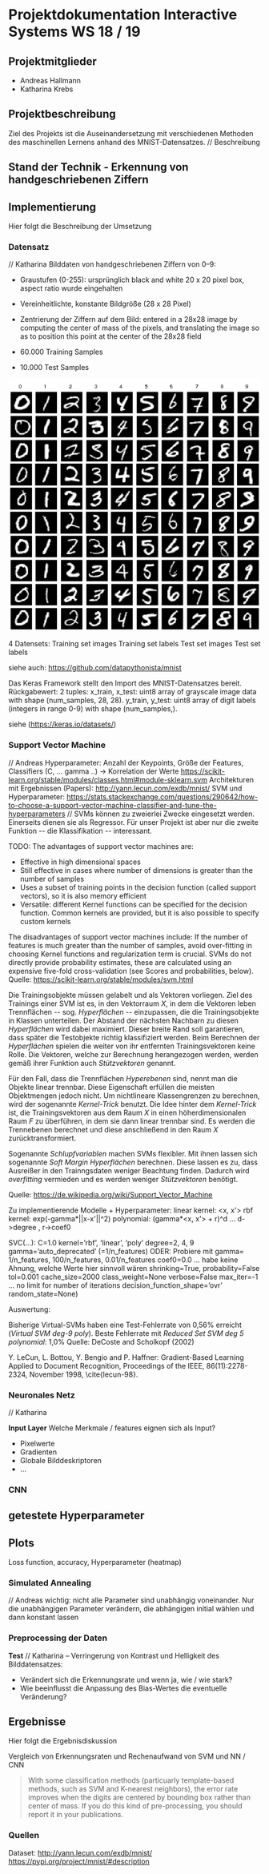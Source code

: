 # Projektdokumentation Interactive Systems WS 18 / 19
## Projektmitglieder 
- Andreas Hallmann
- Katharina Krebs
## Projektbeschreibung
Ziel des Projekts ist die Auseinandersetzung mit verschiedenen Methoden des maschinellen Lernens anhand des MNIST-Datensatzes.
// Beschreibung

## Stand der Technik - Erkennung von handgeschriebenen Ziffern

## Implementierung
Hier folgt die Beschreibung der Umsetzung
### Datensatz 
// Katharina
Bilddaten von handgeschriebenen Ziffern von 0–9:
- Graustufen (0-255): ursprünglich black and white 20 x 20 pixel box, aspect ratio wurde eingehalten
- Vereinheitlichte, konstante Bildgröße (28 x 28 Pixel)
- Zentrierung der Ziffern auf dem Bild: entered in a 28x28 image by computing the center of mass of the pixels, and translating the image so as to position this point at the center of the 28x28 field

- 60.000 Training Samples 
- 10.000 Test Samples

![](https://github.com/cataleya/isy-project/blob/master/img/documentation/Example-images-from-the-MNIST-dataset.png)

4 Datensets:
Training set images
Training set labels
Test set images
Test set labels

siehe auch: https://github.com/datapythonista/mnist

Das Keras Framework stellt den Import des MNIST-Datensatzes bereit. 
Rückgabewert: 
2 tuples:
x_train, x_test: uint8 array of grayscale image data with shape (num_samples, 28, 28).
y_train, y_test: uint8 array of digit labels (integers in range 0-9) with shape (num_samples,).

siehe (https://keras.io/datasets/)

### Support Vector Machine
// Andreas
Hyperparameter: Anzahl der Keypoints, Größe der Features,
Classifiers (C, ... gamma ..) -> Korrelation der Werte
https://scikit-learn.org/stable/modules/classes.html#module-sklearn.svm
Architekturen mit Ergebnissen (Papers): http://yann.lecun.com/exdb/mnist/
SVM und Hyperparameter: https://stats.stackexchange.com/questions/290642/how-to-choose-a-support-vector-machine-classifier-and-tune-the-hyperparameters
//
SVMs können zu zweierlei Zwecke eingesetzt werden. Einerseits dienen sie als Regressor. Für unser Projekt ist aber nur die zweite Funktion -- die Klassifikation -- interessant.

TODO:
The advantages of support vector machines are:
- Effective in high dimensional spaces
- Still effective in cases where number of dimensions is greater than the number of samples
- Uses a subset of training points in the decision function (called support vectors), so it is also memory efficient
- Versatile: different Kernel functions can be specified for the decision function. Common kernels are provided, but it is also possible to specify custom kernels

The disadvantages of support vector machines include:
If the number of features is much greater than the number of samples, avoid over-fitting in choosing Kernel functions and regularization term is crucial.
SVMs do not directly provide probability estimates, these are calculated using an expensive five-fold cross-validation (see Scores and probabilities, below).
Quelle: https://scikit-learn.org/stable/modules/svm.html


Die Trainingsobjekte müssen gelabelt und als Vektoren vorliegen. Ziel des Trainings einer SVM ist es, in den Vektorraum *X*, in dem die Vektoren leben Trennflächen -- sog. *Hyperflächen* -- einzupassen, die die Trainingsobjekte in Klassen unterteilen. Der Abstand der nächsten Nachbarn zu diesen *Hyperflächen* wird dabei maximiert. Dieser breite Rand soll garantieren, dass später die Testobjekte richtig klassifiziert werden. Beim Berechnen der *Hyperflächen* spielen die weiter von ihr entfernten Trainingsvektoren keine Rolle. Die Vektoren, welche zur Berechnung herangezogen werden, werden gemäß ihrer Funktion auch *Stützvektoren* genannt.

Für den Fall, dass die Trennflächen *Hyperebenen* sind, nennt man die Objekte linear trennbar. Diese Eigenschaft erfüllen die meisten Objektmengen jedoch nicht. Um nichtlineare Klassengrenzen zu berechnen, wird der sogenannte *Kernel-Trick* benutzt.
Die Idee hinter dem *Kernel-Trick* ist, die Trainingsvektoren aus dem Raum *X* in einen höherdimensionalen Raum *F* zu überführen, in dem sie dann linear trennbar sind. Es werden die Trennebenen berechnet und diese anschließend in den Raum *X* zurücktransformiert.

Sogenannte *Schlupfvariablen* machen SVMs flexibler. Mit ihnen lassen sich sogenannte *Soft Margin Hyperflächen* berechnen. Diese lassen es zu, dass Ausreißer in den Trainngsdaten weniger Beachtung finden. Dadurch wird *overfitting* vermieden und es werden weniger *Stützvektoren* benötigt.

Quelle: https://de.wikipedia.org/wiki/Support_Vector_Machine

Zu implementierende Modelle + Hyperparameter:
 linear kernel: <x, x'>
 rbf kernel: exp(-gamma*||x-x'||^2)
 polynomial: (gamma*<x, x'> + r)^d ... d->degree , r->coef0

SVC(...):
 C=1.0 
 kernel=’rbf’, ‘linear’, ‘poly’
 degree=2, 4, 9
 gamma=’auto_deprecated’ (=1/n_features) ODER: Probiere mit gamma= 1/n_features, 100/n_features, 0.01/n_features
 coef0=0.0 ... habe keine Ahnung, welche Werte hier sinnvoll wären
 shrinking=True, 
 probability=False 
 tol=0.001 
 cache_size=2000
 class_weight=None
 verbose=False
 max_iter=-1 ... no limit for number of iterations
 decision_function_shape=’ovr’
 random_state=None)


Auswertung:

Bisherige Virtual-SVMs haben eine Test-Fehlerrate von 0,56% erreicht (*Virtual SVM deg-9 poly*).
Beste Fehlerrate mit *Reduced Set SVM deg 5 polynomial*: 1,0%
Quelle: DeCoste and Scholkopf (2002)

Y. LeCun, L. Bottou, Y. Bengio and P. Haffner: Gradient-Based Learning Applied to Document Recognition, Proceedings of the IEEE, 86(11):2278-2324, November 1998, \cite{lecun-98}. 

### Neuronales Netz 
// Katharina
 
**Input Layer** 
Welche Merkmale / features eignen sich als Input?
- Pixelwerte
- Gradienten
- Globale Bilddeskriptoren
- …

### CNN


## getestete Hyperparameter


## Plots
Loss function, accuracy, Hyperparameter (heatmap)

### Simulated Annealing
// Andreas 
wichtig: nicht alle Parameter sind unabhängig voneinander. Nur die unabhängigen Parameter verändern, die abhängigen initial wählen und dann konstant lassen

### Preprocessing der Daten
**Test** 
// Katharina
– Verringerung von Kontrast und Helligkeit des Bilddatensatzes:
- Verändert sich die Erkennungsrate und wenn ja, wie / wie stark?
- Wie beeinflusst die Anpassung des Bias-Wertes die eventuelle Veränderung? 

## Ergebnisse
Hier folgt die Ergebnisdiskussion

Vergleich von Erkennungsraten und Rechenaufwand von SVM und NN / CNN

> With some classification methods (particuarly template-based methods, such as SVM and K-nearest neighbors), the error rate improves when the digits are centered by bounding box rather than center of mass. If you do this kind of pre-processing, you should report it in your publications.

### Quellen
Dataset: http://yann.lecun.com/exdb/mnist/
https://pypi.org/project/mnist/#description
